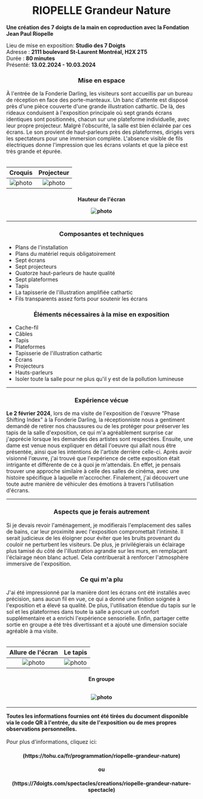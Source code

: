 <h1 align=center>
RIOPELLE Grandeur Nature</h1>
<strong>Une création des 7 doigts de la main en coproduction avec la Fondation Jean Paul Riopelle
</strong>

<p>
Lieu de mise en exposition: <strong> Studio des 7 Doigts </strong><br>
Adresse : <strong>2111 boulevard St-Laurent Montréal, H2X 2T5</strong><br>
Durée : <strong>80 minutes</strong><br>
Présenté: <strong>13.02.2024 - 10.03.2024</strong>
</p>



<h3 align=center>Mise en espace</h3>

À l'entrée de la Fonderie Darling, les visiteurs sont accueillis par un bureau de réception en face des porte-manteaux. Un banc d'attente est disposé près d'une pièce couverte d'une grande illustration cathartic. De là, des rideaux conduisent à l'exposition principale où sept grands écrans identiques sont positionnés, chacun sur une plateforme individuelle, avec leur propre projecteur. Malgré l'obscurité, la salle est bien éclairée par ces écrans. Le son provient de haut-parleurs près des plateformes, dirigés vers les spectateurs pour une immersion complète. L'absence visible de fils électriques donne l'impression que les écrans volants et que la pièce est très grande et épurée.
<br>
<br>

| Croquis | Projecteur | 
| :---: | :---: | 
| ![photo](media/Jeremy_Shaw_croquis_20240202.jpg) | ![photo](media/Jeremy_Shaw_projecteur_20240202.jpg) |

<h4 align=center>Hauteur de l'écran<br>
  
![photo](media/Jeremy_Shaw_hauteur_ecran_20240202.jpg) 
</h4>
<hr>
<h3 align=center>Composantes et techniques</h3>

- Plans de l'installation
- Plans du matériel requis obligatoirement
- Sept écrans
- Sept projecteurs
- Quatorze haut-parleurs de haute qualité
- Sept plateformes
- Tapis
- La tapisserie de l'illustration amplifiée cathartic
- Fils transparents assez forts pour soutenir les écrans

<h3 align=center>Éléments nécessaires à la mise en exposition</h3>

- Cache-fil
- Câbles
- Tapis
- Plateformes
- Tapisserie de l'illustration cathartic
- Écrans
- Projecteurs
- Hauts-parleurs
- Isoler toute la salle pour ne plus qu'il y est de la pollution lumineuse
<hr>
<h3 align=center>Expérience vécue</h3>
<strong>Le 2 février 2024</strong>, lors de ma visite de l'exposition de l'œuvre "Phase Shifting Index" à la Fonderie Darling, la réceptionniste nous a gentiment demandé de retirer nos chaussures ou de les protéger pour préserver les tapis de la salle d'exposition, ce qui m'a agréablement surprise car j'apprécie lorsque les demandes des artistes sont respectées. Ensuite, une dame est venue nous expliquer en détail l'oeuvre qui allait nous être présentée, ainsi que les intentions de l'artiste derrière celle-ci. Après avoir visionné l'œuvre, j'ai trouvé que l'expérience de cette exposition était intrigante et différente de ce à quoi je m'attendais. En effet, je pensais trouver une approche similaire à celle des salles de cinéma, avec une histoire spécifique à laquelle m'accrocher. Finalement, j'ai découvert une toute autre manière de véhiculer des émotions à travers l'utilisation d'écrans.
<hr>
<h3 align=center>Aspects que je ferais autrement</h3>
Si je devais revoir l'aménagement, je modifierais l'emplacement des salles de bains, car leur proximité avec l'exposition compromettait l'intimité. Il serait judicieux de les éloigner pour éviter que les bruits provenant du couloir ne perturbent les visiteurs. De plus, je privilégierais un éclairage plus tamisé du côté de l'illustration agrandie sur les murs, en remplaçant l'éclairage néon blanc actuel. Cela contribuerait à renforcer l'atmosphère immersive de l'exposition.

<h3 align=center>Ce qui m'a plu</h3>
J'ai été impressionné par la manière dont les écrans ont été installés avec précision, sans aucun fil en vue, ce qui a donné une finition soignée à l'exposition et a élevé sa qualité. De plus, l'utilisation étendue du tapis sur le sol et les plateformes dans toute la salle a procuré un confort supplémentaire et a enrichi l'expérience sensorielle. Enfin, partager cette sortie en groupe a été très divertissant et a ajouté une dimension sociale agréable à ma visite.
<br>
<br>

| Allure de l'écran | Le tapis | 
| :---: | :---: | 
| ![photo](media/Jeremy_Shaw_ecran_allure_20240202.jpg) | ![photo](media/Jeremy_Shaw_tapis_20240202.jpg) |

<h4 align=center>En groupe<br><br>
  
![photo](media/Jeremy_Shaw_groupe_20240202.jpg)
</h4>
<hr>
<strong>
Toutes les informations fournies ont été tirées du document disponible via le code QR à l'entrée, du site de l'exposition ou de mes propres observations personnelles.</strong>
<br>
<br>
Pour plus d'informations, cliquez ici: <br>
<h4 align=center>(https://tohu.ca/fr/programmation/riopelle-grandeur-nature) <br>
<h4 align=center>ou <br>
<h4 align=center>(https://7doigts.com/spectacles/creations/riopelle-grandeur-nature-spectacle)
<br>
